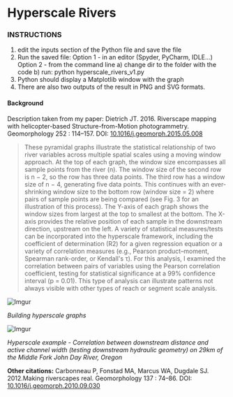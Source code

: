 # Hyperscale Rivers

### INSTRUCTIONS

 1. edit the inputs section of the Python file and save the file
 2. Run the saved file:
	Option 1 - in an editor (Spyder, PyCharm, IDLE...)
	Option 2 - from the command line
			a) change dir to the folder with the code
			b) run: python hyperscale_rivers_v1.py
3. Python should display a Matplotlib window with the graph
4. There are also two outputs of the result in PNG and SVG formats.

#### Background
Description taken from my paper:
Dietrich JT. 2016. Riverscape mapping with helicopter-based                     Structure-from-Motion photogrammetry. Geomorphology 252 : 114–157. DOI: [10.1016/j.geomorph.2015.05.008](http://doi.org/10.1016/j.geomorph.2015.05.008)
                    
>These pyramidal graphs illustrate the statistical relationship of two river variables across multiple spatial scales using a moving window approach. At the top of each graph, the window size encompasses all sample points from the river (n). The window size of the second row is n − 2, so the row has three
data points. The third row has a window size of n − 4, generating five data points. This continues with an ever-shrinking window size to the bottom row (window size = 2) where pairs of sample points are being compared (see Fig. 3 for an illustration of this process). The Y-axis of each graph shows the window sizes from largest at the top to smallest at the bottom. The X-axis provides the relative position of each sample in the downstream direction, upstream on the left. A variety of statistical measures/tests can be incorporated into the hyperscale framework, including the coefficient of determination (R2) for a given regression equation or a variety of correlation measures (e.g., Pearson product–moment, Spearman rank-order, or Kendall's τ). For this analysis, I examined the correlation between pairs of variables using the Pearson correlation coefficient, testing for statistical significance at a 99% confidence interval (p = 0.01). This type of analysis can illustrate patterns not always visible with other types of reach or segment scale analysis.

![Imgur](https://i.imgur.com/eLSRvDNl.png)

*Building hyperscale graphs*

![Imgur](https://i.imgur.com/HepJVAF.png)

*Hyperscale example - Correlation between downstream distance and active channel width (testing downstream hydraulic geometry) on 29km of the Middle Fork John Day River, Oregon*

**Other citations:**
Carbonneau P, Fonstad MA, Marcus WA, Dugdale SJ. 2012.Making riverscapes real. Geomorphology 137 : 74–86. DOI: [10.1016/j.geomorph.2010.09.030](http://doi.org/10.1016/j.geomorph.2010.09.030)
